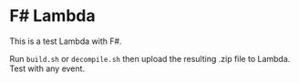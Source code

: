 # F# Lambda

This is a test Lambda with F#.

Run `build.sh` or `decompile.sh` then upload the resulting .zip file to Lambda. Test with any event.